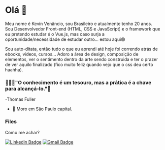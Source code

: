 # Olá 👋

Meu nome é Kevin Venâncio, sou Brasileiro e atualmente tenho 20 anos. Sou Desenvolvedor Front-end (HTML, CSS e JavaScript) e o framework que eu pretendo estudar é o Vue.js, mas caso surja a oportunidade/necessidade de estudar outro... estou aqui😅

Sou auto-ditata, então tudo o que eu aprendi até hoje foi correndo atrás de ebooks, videos, cursos... 
Adoro a área de design, composição de elementos, ver o sentimento dentro da arte sendo construida e ter o prazer de ver aquilo finalizado (fico muito feliz quando vejo que o css deu certo haahha).

### 👨🏻‍💻"O conhecimento é um tesouro, mas a prática é a chave para alcançá-lo."🎯
-Thomas Fuller

- 📍 Moro em São Paulo capital.

### Files

Como me achar?

[![Linkedin Badge](https://img.shields.io/badge/-LinkedIn-blue?style=flat-square&logo=Linkedin&logoColor=white&link=https://www.linkedin.com/in/kevinvenancio/)](https://www.linkedin.com/in/kevinvenancio/)
[![Gmail Badge](https://img.shields.io/badge/-Gmail-c14438?style=flat-square&logo=Gmail&logoColor=white&link=mailto:kevinsousa2012@gmail.com) ](mailto:kevinsousa2012@gmail.com)
